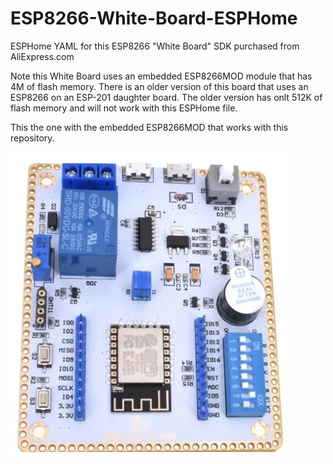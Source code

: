 # ESP8266-White-Board-ESPHome
ESPHome YAML for this ESP8266 "White Board" SDK purchased from AliExpress.com

Note this White Board uses an embedded ESP8266MOD module that has 4M of flash memory.  There is an older version of this board that uses an ESP8266 on an ESP-201 daughter board.  The older version has onlt 512K of flash memory and will not work with this ESPHome file.

This the one with the embedded ESP8266MOD that works with this repository.

![White Board](images/esp8266_white_board_sdk.jpg)

